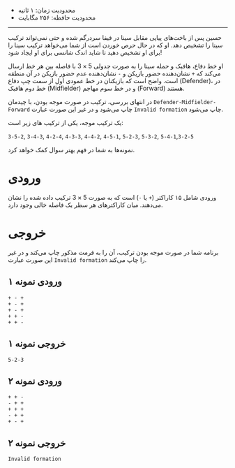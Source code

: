 [_metadata_:id]:- "fifa"
[_metadata_:title]:- "فیفا"
[_metadata_:level]:- "easy"
[_metadata_:author]:- "سینا عبدالحسینی"
[_metadata_:series]:- "more-flow-of-control"

+ محدودیت زمان: ۱ ثانیه
+ محدودیت حافظه: ۲۵۶ مگابایت

----------

حسین پس از باخت‌های پیاپی مقابل سینا در فیفا سردرگم شده و حتی نمی‌تواند ترکیب سینا را تشخیص دهد. او که در حال حرص خوردن است از شما می‌خواهد ترکیب سینا را برای او تشخیص دهید تا شاید اندک شانسی برای او ایجاد شود!

او خط دفاع، هافبک و حمله سینا را به صورت جدولی $5 \times 3$ با فاصله بین هر خط ارسال می‌کند که `+` نشان‌دهنده حضور بازیکن و `-` نشان‌دهنده عدم حضور بازیکن در آن منطقه است. واضح است که بازیکنان در خط عمودی اول از سمت چپ دفاع (Defender)، در خط دوم هافبک (Midfielder) و در خط سوم مهاجم (Forward) هستند.

در انتهای بررسی، ترکیب در صورت موجه بودن، با چیدمان `Defender-Midfielder-Forward` چاپ می‌شود و در غیر این صورت عبارت `Invalid formation` چاپ می‌شود.

یک ترکیب موجه، یکی از ترکیب های زیر است:

`3-5-2`, `3-4-3`, `4-2-4`, `4-3-3`, `4-4-2`, `4-5-1`, `5-2-3`, `5-3-2`, `5-4-1`,`3-2-5`

نمونه‌ها به شما در فهم بهتر سوال کمک خواهد کرد.

# ورودی

ورودی شامل ۱۵ کاراکتر (`+` یا `-`) است که به صورت $5 \times 3$ ترکیب داده شده را نشان می‌دهند. میان کاراکترهای هر سطر یک فاصله خالی وجود دارد.

# خروجی

برنامه شما در صورت موجه بودن ترکیب، آن را به فرمت مذکور چاپ می‌کند و در غیر این صورت عبارت `Invalid formation` را چاپ می‌کند.

## ورودی نمونه ۱
```
+ - +
+ - +
+ - +
+ + -
+ + -
```


## خروجی نمونه ۱
```
5-2-3
```


## ورودی نمونه ۲
```
+ + -
- + +
+ + +
- + +
+ - +
```


## خروجی نمونه ۲
```
Invalid formation
```

